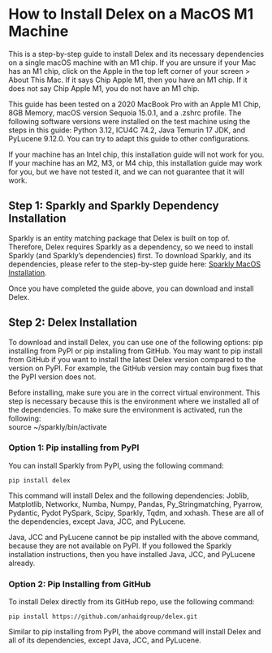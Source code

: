 # How to Install Delex on a MacOS M1 Machine

This is a step-by-step guide to install Delex and its necessary dependencies on a single macOS machine with an M1 chip. If you are unsure if your Mac has an M1 chip, click on the Apple in the top left corner of your screen \> About This Mac. If it says Chip Apple M1, then you have an M1 chip. If it does not say Chip Apple M1, you do not have an M1 chip.

This guide has been tested on a 2020 MacBook Pro with an Apple M1 Chip, 8GB Memory, macOS version Sequoia 15.0.1, and a .zshrc profile. The following software versions were installed on the test machine using the steps in this guide: Python 3.12, ICU4C 74.2, Java Temurin 17 JDK, and PyLucene 9.12.0. You can try to adapt this guide to other configurations.

If your machine has an Intel chip, this installation guide will not work for you. If your machine has an M2, M3, or M4 chip, this installation guide may work for you, but we have not tested it, and we can not guarantee that it will work.

## Step 1: Sparkly and Sparkly Dependency Installation

Sparkly is an entity matching package that Delex is built on top of. Therefore, Delex requires Sparkly as a dependency, so we need to install Sparkly (and Sparkly’s dependencies) first. To download Sparkly, and its dependencies, please refer to the step-by-step guide here: [Sparkly MacOS Installation](https://github.com/anhaidgroup/sparkly/blob/docs-update/doc/install-single-machine-macOS.md).

Once you have completed the guide above, you can download and install Delex. 

## Step 2: Delex Installation

To download and install Delex, you can use one of the following options: pip installing from PyPI or pip installing from GitHub. You may want to pip install from GitHub if you want to install the latest Delex version compared to the version on PyPI. For example, the GitHub version may contain bug fixes that the PyPI version does not.

Before installing, make sure you are in the correct virtual environment. This step is necessary because this is the environment where we installed all of the dependencies. To make sure the environment is activated, run the following:  
	source \~/sparkly/bin/activate

### Option 1: Pip installing from PyPI

You can install Sparkly from PyPI, using the following command:

	pip install delex

This command will install Delex and the following dependencies: Joblib, Matplotlib, Networkx, Numba, Numpy, Pandas, Py\_Stringmatching, Pyarrow, Pydantic, Pydot PySpark, Scipy, Sparkly, Tqdm, and xxhash. These are all of the dependencies, except Java, JCC, and PyLucene.

Java, JCC and PyLucene cannot be pip installed with the above command, because they are not available on PyPI. If you followed the Sparkly installation instructions, then you have installed Java, JCC, and PyLucene already.

### Option 2: Pip Installing from GitHub

To install Delex directly from its GitHub repo, use the following command:

	pip install https://github.com/anhaidgroup/delex.git

Similar to pip installing from PyPI, the above command will install Delex and all of its dependencies, except Java, JCC, and PyLucene.


